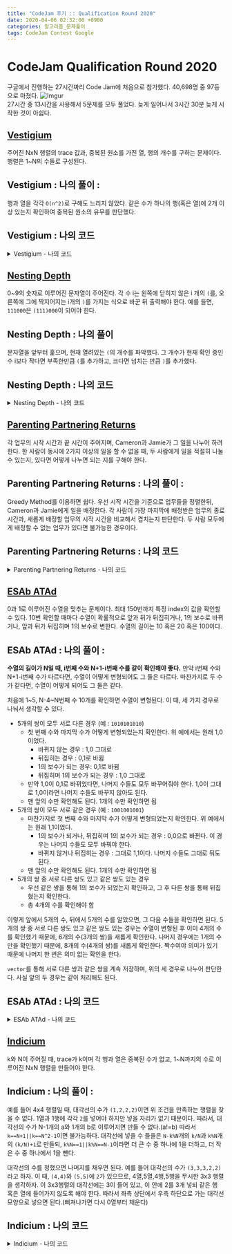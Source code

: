 ```yaml
---
title: "CodeJam 후기 :: Qualification Round 2020"
date: 2020-04-06 02:32:00 +0900
categories: 알고리즘_문제풀이 
tags: CodeJam Contest Google
---
```


# CodeJam Qualification Round 2020
구글에서 진행하는 27시간짜리 Code Jam에 처음으로 참가했다. 40,698명 중 97등으로 마쳤다. 
![Imgur](https://i.imgur.com/OEsTiZt.jpg)  
27시간 중 13시간을 사용해서 5문제를 모두 풀었다. 늦게 일어나서 3시간 30분 늦게 시작한 것이 아쉽다.

## [Vestigium](https://codingcompetitions.withgoogle.com/codejam/round/000000000019fd27/000000000020993c)   

주어진 NxN 행렬의 trace 값과, 중복된 원소를 가진 열, 행의 개수를 구하는 문제이다. 행렬은 1~N의 수들로 구성된다.

## Vestigium : 나의 풀이 : 
행과 열을 각각 `O(n^2)`로 구해도 느리지 않았다. 같은 수가 하나의 행(혹은 열)에 2개 이상 있는지 확인하여 중복된 원소의 유무를 판단했다.


## Vestigium : 나의 코드

<details>
<summary> Vestigium - 나의 코드 </summary>
<div markdown="1">

```
#include <bits/stdc++.h>
using namespace std;
int tc,n,b,rea, ret,rs,cs;
int main() {
    cin>>tc;
    for (int tcc=1;tcc<=tc;tcc++) {
        cin>>n;
        rs=0;
        cs=0;
        ret=0;
        int m[101][101], cache[101];
        for (int r=1;r<=n;r++) {
            memset(cache,false,sizeof cache);
            bool isRow=false;
            for (int c=1;c<=n;c++) {
                cin>>rea;
                m[r][c] = rea;
                if(cache[rea]) {
                    isRow=true;
                } else {
                    cache[rea]=true;
                }
            }
            if(isRow) rs++;
        }
        for (int c=1;c<=n;c++) {
            memset(cache,false,sizeof cache);
            bool isCol=false;
            for (int r=1;r<=n;r++) {
                rea=m[r][c];
                if(cache[rea]) {
                    isCol=true;
                } else {
                    cache[rea]=true;
                }
                if(c==r) ret+=rea;
            }
            if(isCol) cs++;
        }
        

        cout<<"Case #"<<tcc<<": "<<ret<<" "<<rs<<" "<<cs<<endl;
    }

}

```
</div>
</details>  




## [Nesting Depth](https://codingcompetitions.withgoogle.com/codejam/round/000000000019fd27/0000000000209a9f)   
0~9의 숫자로 이루어진 문자열이 주어진다. 각 수 i는 왼쪽에 닫히지 않은 i 개의 `(`를, 오른쪽에 그에 짝지어지는 i개의 `)`를 가지는 식으로 바꾼 뒤 출력해야 한다. 예를 들면, `111000`은 `(111)000`이 되어야 한다.

## Nesting Depth : 나의 풀이 

문자열을 앞부터 훑으며, 현재 열려있는 `(`의 개수를 파악했다. 그 개수가 현재 확인 중인 수 i보다 작다면 부족한만큼 `(`를 추가하고, 크다면 넘치는 만큼 `)`를 추가했다.

## Nesting Depth : 나의 코드

<details>
<summary> Nesting Depth - 나의 코드 </summary>
<div markdown="1">

```
#include <bits/stdc++.h>
using namespace std;
int tc;
int main() {
    cin>>tc;
    for (int tcc=1;tcc<=tc;tcc++) {
        string s, ret;
        cin>>s;
        int curr=0, diff;
        for (auto x: s) {
            if(curr<(x-'0')) {
                diff=(x-'0')-curr;
                string par(diff,'(');
                ret += par;
                curr += diff;

                
            } else if (curr>(x-'0')) {
                diff=curr-(x-'0');
                string par(diff,')');
                ret += par;
                curr -= diff;

            }

            ret.push_back(x);
        }
        string par(curr,')');
        ret += par;

        

        cout<<"Case #"<<tcc<<": "<<ret<<endl;
    }

}

```
</div>
</details>  





## [Parenting Partnering Returns](https://codingcompetitions.withgoogle.com/codejam/round/000000000019fd27/000000000020bdf9)   

각 업무의 시작 시간과 끝 시간이 주어지며, Cameron과 Jamie가 그 일을 나누어 하려 한다. 한 사람이 동시에 2가지 이상의 일을 할 수 없을 때, 두 사람에게 일을 적절히 나눌 수 있는지, 있다면 어떻게 나누면 되는 지를 구해야 한다.

## Parenting Partnering Returns : 나의 풀이 :

Greedy Method를 이용하면 쉽다. 우선 시작 시간을 기준으로 업무들을 정렬한뒤, Cameron과 Jamie에게 일을 배정한다. 각 사람이 가장 마지막에 배정받은 업무의 종료 시간과, 새롭게 배정할 업무의 시작 시간을 비교해서 겹치는지 판단한다. 두 사람 모두에게 배정할 수 없는 업무가 있다면 불가능한 경우이다.

## Parenting Partnering Returns : 나의 코드

<details>
<summary> Parenting Partnering Returns - 나의 코드 </summary>
<div markdown="1">

```
#include <bits/stdc++.h>
using namespace std;
#define fi first
#define se second

int tc,n,b,rea,rs,cs;
int main() {
    cin>>tc;
    for (int tcc=1;tcc<=tc;tcc++) {
        cin>>n;
        vector<vector<int>> works;
        vector<vector<int>> ori_works;
        for (int i=0;i<n;i++) {
            cin>>rs>>cs;
            works.push_back({rs,cs,i});
        }
        ori_works=works;
        sort(works.begin(),works.end());
        int c=-1,j=-1;
        string ret;
        bool impos=false;
        vector<pair<int,char>> corj;
        for (auto x:works) {
            if(c<=x[0]) {
                c=x[1];
                corj.push_back(make_pair(x[2],'C'));
                

            }
            else if (j<=x[0]) {
                j=x[1];
                corj.push_back(make_pair(x[2],'J'));
                
            } else {
                impos=true;
                break;
            }
        }
        if(impos) ret="IMPOSSIBLE";
        else {
            sort(corj.begin(),corj.end());
            for (auto x:corj) {
                ret+=x.se;

            }

        }
        cout<<"Case #"<<tcc<<": "<<ret<<endl;
    }

}
```
</div>
</details>  



## [ESAb ATAd](https://codingcompetitions.withgoogle.com/codejam/round/000000000019fd27/0000000000209a9e)   

0과 1로 이루어진 수열을 맞추는 문제이다. 최대 150번까지 특정 index의 값을 확인할 수 있다. 10번 확인할 때마다 수열이 확률적으로 앞과 뒤가 뒤집히거나, 1의 보수로 바뀌거나, 앞과 뒤가 뒤집히며 1의 보수로 변한다. 수열의 길이는 10 혹은 20 혹은 100이다.

## ESAb ATAd : 나의 풀이 :

**수열의 길이가 N일 때, i번째 수와 N+1-i번째 수를 같이 확인해야 좋다.** 만약 i번째 수와 N+1-i번째 수가 다르다면, 수열이 어떻게 변형되어도 그 둘은 다르다. 마찬가지로 두 수가 같다면, 수열이 어떻게 되어도 그 둘은 같다.  

처음에 1~5, N-4~N번째 수 10개를 확인하면 수열이 변형된다. 이 때, 세 가지 경우로 나눠서 생각할 수 있다.

- 5개의 쌍이 모두 서로 다른 경우 (예 : `1010101010`)
  - 첫 번째 수와 마지막 수가 어떻게 변형되었는지 확인한다. 위 예에서는 원래 1,0이었다.
    - 바뀌지 않는 경우 : 1,0 그대로
    - 뒤집히는 경우 : 0,1로 바뀜
    - 1의 보수가 되는 경우: 0,1로 바뀜
    - 뒤집히며 1의 보수가 되는 경우 : 1,0 그대로
  - 만약 1,0이 0,1로 바뀌었다면, 나머지 수들도 모두 바꾸어줘야 한다. 1,0이 그대로 1,0이라면 나머지 수들도 바꾸지 않아도 된다.
  - 맨 앞의 수만 확인해도 된다. 1개의 수만 확인하면 됨
- 5개의 쌍이 모두 서로 같은 경우 (예 : `1001001001`)
  - 마찬가지로 첫 번째 수와 마지막 수가 어떻게 변형되었는지 확인한다. 위 예에서는 원래 1,1이었다.
    - 1의 보수가 되거나, 뒤집히며 1의 보수가 되는 경우 : 0,0으로 바뀐다. 이 경우는 나머지 수들도 모두 바꿔야 한다.
    - 바뀌지 않거나 뒤집히는 경우 : 그대로 1,1이다. 나머지 수들도 그대로 둬도 된다.
  - 맨 앞의 수만 확인해도 된다. 1개의 수만 확인하면 됨
- 5개의 쌍 중 서로 다른 쌍도 있고 같은 쌍도 있는 경우
  - 우선 같은 쌍을 통해 1의 보수가 되었는지 확인하고, 그 후 다른 쌍을 통해 뒤집혔는지 확인한다.
  - 총 4개의 수를 확인해야 함

이렇게 앞에서 5개의 수, 뒤에서 5개의 수를 알았으면, 그 다음 수들을 확인하면 된다. 5개의 쌍 중 서로 다른 쌍도 있고 같은 쌍도 있는 경우는 수열이 변형된 후 이미 4개의 수를 확인했기 때문에, 6개의 수(3개의 쌍)을 새롭게 확인한다. 나머지 경우에는 1개의 수만을 확인했기 때문에, 8개의 수(4개의 쌍)를 새롭게 확인한다. 짝수여야 의미가 있기 때문에 나머지 한 번은 의미 없는 확인을 한다.

`vector`를 통해 서로 다른 쌍과 같은 쌍을 계속 저장하며, 위의 세 경우로 나누어 판단한다. 사실 앞의 두 경우는 같이 처리해도 된다.

## ESAb ATAd : 나의 코드

<details>
<summary> ESAb ATAd - 나의 코드 </summary>
<div markdown="1">

```
#include <bits/stdc++.h>
using namespace std;
int t,b,s, it, ready;

int singleCheck(int i,vector<int>& v) {
    int s;
    cout<<i<<endl;
    cout.flush();
            
    cin>>s;
    v[i-1]=s;
    return s;
}

bool mir(int i, vector<int>& v) {
    int s,t;
    cout<<i<<endl;
    cout.flush();
            
    cin>>s;
    v[i-1]=s;
    cout<<b+1-i<<endl;
    cout.flush();
    
    cin>>t;
    v[b-i]=t;
    return s==t;
    

}
void repeat_noop(int repeat) {
    for (int i=0;i<repeat;i++) {
        int a=1;
        cout<<a<<endl;
        cout.flush();
        cin>>a;    
    }   
}

void swap(int i, vector<int>& v) {
    int tmp=v[i-1];
    v[i-1]=v[b-i];
    v[b-i]=tmp;
}
int main() {
    
    cin>>t>>b;
    vector<int> v(b,-1);
    
    while(t--) {
        it=0;
        for (int j=1;j<=5;j++) {
            mir(j,v);
        }
        ready=5;
        vector<int> sam, dif;
        for (int j=0;j<5;j++) {
            int i=j;
            if(v[i]==v[b-1-i])
                sam.push_back(i);
            else
                dif.push_back(i);
        }
        while(true) {
            int ch=0;
            if(dif.empty()||sam.empty()) {
                bool changed=false;
                cout<<1<<endl;
                cout.flush();
                cin>>s;
                if(v[0]!=s) {
                    changed=true;
                }
                if(changed) {
                    for(int i=1;i<=ready;i++) {
                        v[i-1]=1-v[i-1];
                        v[b-i]=1-v[b-i];
                    }
                }

                it=ready;
                if(2*it>=b) break;
                else if(2*it+7>b) {
                    for (int j=1;j<=(b-2*it)/2;j++) {
                        int i=it+j;
                        mir(i,v);
                    }    
                    break;
                }
                repeat_noop(1);
                for (int j=1;j<=4;j++) {
                    int i=it+j;
                    mir(i,v);
                    if(v[i-1]==v[b-i])
                        sam.push_back(i-1);
                    else
                        dif.push_back(i-1);
                }
                ready=it+4;
                
            } else { //BOTH
                bool rev=false, com=false;
                int samIdx=sam[0],difIdx=dif[0];
                cout<<samIdx+1<<endl;
                cout.flush();
                cin>>s;
                if(s!=v[samIdx]) com=true;
                cout<<difIdx+1<<endl;
                cout.flush();
                cin>>s;
                if(com) {
                    if(s==v[difIdx]) rev=true;
                } else {
                    if(s!=v[difIdx]) rev=true;
                }
                if(rev) {
                    for (int j=1;j<=ready;j++) {
                        int i=j;
                        swap(i,v);
                    }
                } 
                if(com) {
                    for (int j=1;j<=ready;j++) {
                        int i=j;
                        v[i-1]=1-v[i-1];
                        v[b-i]=1-v[b-i];
                    }
                }
                it=ready;
                
                if(2*it>=b) break;
                else if(2*it+7>b) {
                    for (int j=1;j<=(b-2*it)/2;j++) {
                        int i=it+j;
                        mir(i,v);
                    }    
                    break;
                }

                for (int j=1;j<=4;j++) {
                    int i=it+j;
                    mir(i,v);
                }
                ready=it+4;
            }
        }
        string st;
        for (int i=1;i<=b;i++)
            st += (char)('0'+v[i-1]);
        cout<<st<<endl;
        cout.flush();
        
        char ans;
        cin>>ans;
        if(ans=='N') exit(99);
        

    }
    return 0;

    
}




```
</div>
</details>  



## [Indicium](https://codingcompetitions.withgoogle.com/kickstart/round/000000000019ffc7/00000000001d3f56)   

k와 N이 주어질 때, trace가 k이며 각 행과 열은 중복된 수가 없고, 1~N까지의 수로 이루어진 NxN 행렬을 만들어야 한다.

## Indicium : 나의 풀이 :

예를 들어 4x4 행렬일 때, 대각선의 수가 `(1,2,2,2)`이면 위 조건을 만족하는 행렬을 찾을 수 없다. 1열과 1행에 각각 `2`를 넣어야 하지만 넣을 자리가 없기 때문이다. 따라서, 대각선의 수가 N-1개의 a와 1개의 b로 이루어지면 만들 수 없다.(a!=b) 따라서 `k==N+1||k==N^2-1`이면 불가능하다. 대각선에 넣을 수 들을은 `N-k%N`개의 `k/N`과 `k%N`개의 `(k/N)+1`로 만들되, `k%N==1||k%N==N-1`이라면 더 큰 수 중 하나에 1을 더하고, 더 작은 수 중 하나에서 1을 뺀다.

대각선의 수를 정했으면 나머지를 채우면 된다. 예를 들어 대각선의 수가 `(3,3,3,2,2)`라고 하자. 이 때, `(4,4)`와 `(5,5)`에 `2`가 있으므로, 4열,5열,4행,5행을 무시한 3x3 행렬을 생각하자. 이 3x3행렬의 대각선에는 3이 들어 있고, 이 안에 2를 3개 넣되 같은 행 혹은 열에 들어가지 않도록 해야 한다. 따라서 좌측 상단에서 우측 하단으로 가는 대각선 모양으로 넣으면 된다.(삐져나가면 다시 0열부터 채운다)


## Indicium : 나의 코드

<details>
<summary> Indicium - 나의 코드 </summary>
<div markdown="1">

```
#include <bits/stdc++.h>
using namespace std;
int tc, n, k, rea, ret, rs, cs, covered;
int m[51][51], cache[51], visited[51];

bool cleanPut(int r, int num, vector<bool>& lc) {
    if(r==n) return true;
    bool ret=false;
    for (int c=0;c<n;c++) {
        if(m[r][c]!=0||lc[c]) continue;
        if(ret) break;
        
        lc[c]=true;
        ret |= cleanPut(r+1,num,lc);
        if(ret) {
            m[r][c]=num;
        }
        lc[c]=false;
    }
    return ret;

}

void printM()
{
    for (int i = 0; i < n; i++)
    {
        for (int j = 0; j < n; j++)
        {
            cout << m[i][j] << " ";
        }
        cout << endl;
    }
    return;
}
bool chall(int head, int tail)
{

    int num = m[head][head];
    if (tail - head == n - 1)
    {
        visited[num] = true;
        covered++;
        return true;
    }
    bool nonzero = false, isDone = false;
    int ini = 1;
    int c = 1, r = 0;

    while (ini < n)
    {
        r = 0;
        c = ini;
        if (m[r][c] != 0 || (ini >= head && ini <= tail))
        {
            ini++;
            continue;
        }
        nonzero = false;

        while (r < n)
        {
            if (r == c)
            {
                c++;
            }
            else if (r >= head && r <= tail)
            {
                r = tail + 1;
            }
            else if (c >= head && c <= tail)
            {
                c = tail + 1;
            }
            else if (c == n)
            {
                c = 0;
            }
            else
            {
                if (m[r][c] != 0)
                {
                    nonzero = true;
                    break;
                }
                else
                {
                    r++;
                    c++;
                }
            }
        }
        if (!nonzero)
        {
            r = 0;
            c = ini;
            while (r < n)
            {
                if (r == c)
                {
                    c++;
                }
                else if (r >= head && r <= tail)
                {
                    r = tail + 1;
                }
                else if (c >= head && c <= tail)
                {
                    c = tail + 1;
                }
                else if (c == n)
                {
                    c = 0;
                }
                else
                {
                    m[r][c] = num;
                    r++;
                    c++;
                }
            }
            visited[num] = true;
            isDone = true;
            covered++;
            break;
        }
        else
            ini++;
    }
    return isDone;
}

int main()
{
    cin >> tc;
    for (int tcc = 1; tcc <= tc; tcc++)
    {
        cin >> n >> k;
        memset(visited, false, sizeof visited);
        covered = 0;

        vector<int> v;
        for (int i = 0; i < k % n; i++)
        {
            v.push_back((k / n) + 1);
        }
        for (int i = k % n; i < n; i++)
        {
            v.push_back((k / n));
        }
        if (k == n + 1 || k == n * n - 1)
        {
            cout << "Case #" << tcc << ": IMPOSSIBLE" << endl;
            continue;
        }
        else
        {

            if (k % n == 1)
            {
                if (n == 3)
                {
                    cout << "Case #" << tcc << ": IMPOSSIBLE" << endl;
                    continue;
                }
                v[1] = v[1] + 1;
                v[n - 1] = v[n - 1] - 1;
            }
            else if (k % n == n - 1)
            {
                if (n == 3)
                {
                    cout << "Case #" << tcc << ": IMPOSSIBLE" << endl;
                    continue;
                }
                v[n - 2] = v[n - 2] - 1;
                v[0] = v[0] + 1;
            }
        }

        memset(m, 0, sizeof m);
        for (int i = 0; i < n; i++)
        {
            m[i][i] = v[i];
        }
        int prev = 0;
        bool dd = false;
        for (int i = 1; i < n; i++)
        {
            if (m[prev][prev] != m[i][i])
            {
                if (!chall(prev, i - 1))
                {
                    dd = true;
                    break;
                }
                prev = i;
            }
            if (i == n - 1)
            {
                if (!chall(prev, i))
                {
                    dd = true;
                    break;
                }
            }
        }

        for (int i = 1; i <= n; i++)
        {

            if (visited[i])
                continue;
            int r = 0;
            int c = 1;
            int num = i;
            if (covered == n - 1)
            {
                while (c < n)
                {
                    if (m[r][c] != 0)
                        c++;
                    else
                        break;
                }
                while (r < n)
                {
                    if (r == c)
                    {
                        c++;
                    }
                    else if (c == n)
                    {
                        c = 0;
                    }
                    else if (m[r][c] != 0)
                    {
                        c++;
                    }
                    else
                    {
                        m[r][c] = num;
                        r++;
                        c++;
                    }
                }
                visited[num] = true;
                covered++;
            }
            else
            {
                
                int ini = 1;
                bool nonzero;
                while (ini < n)
                {
                    r = 0;
                    c = ini;
                    if (m[r][c] != 0)
                    {
                        ini++;
                        continue;
                    }
                    nonzero = false;

                    while (r < n)
                    {
                        if (r == c)
                        {
                            c++;
                        }
                        else if (c == n)
                        {
                            c = 0;
                        }
                        else
                        {
                            if (m[r][c] != 0)
                            {
                                nonzero = true;
                                break;
                            }
                            else
                            {
                                r++;
                                c++;
                            }
                        }
                    }
                    if (!nonzero)
                    {
                        r = 0;
                        c = ini;
                        while (r < n)
                        {
                            if (r == c)
                            {
                                c++;
                            }
                            else if (c == n)
                            {
                                c = 0;
                            }
                            else
                            {
                                m[r][c] = num;
                                r++;
                                c++;
                            }
                        }
                        visited[num] = true;
                        covered++;
                        break;
                    }
                    else
                        ini++;

                }
                if(!visited[num]) {

                    vector<bool> lcc(n,false);
                    cleanPut(0,num,lcc);
                }
            }
        }

        if (dd)
            cout << "Case #" << tcc << ": IMPOSSIBLE" << endl;
        else
        {
            cout << "Case #" << tcc << ": POSSIBLE" << endl;
            printM();
        }
    }
}

```
</div>
</details>  
